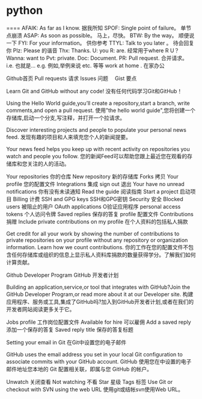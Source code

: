 # python
====
AFAIK: As far as I know.  据我所知
SPOF:  Single point of failure。 单节点崩溃
ASAP:  As soon as possible。 马上，尽快。
BTW:   By the way。 顺便说一下
FYI:   For your information。 供你参考
TTYL:  Talk to you later 。 待会回复你
Plz:   Please 的谐音
Thx:   Thanks.
U:     you
R: are.  经常用于where R U？
Wanna:  want to
Pvt:   private.
Doc:   Document. 
PR:    Pull request. 合并请求。
i.e.   也就是... 
e.g.   例如,举例来说
etc.   等等
work at home . 在家办公

Github首页
Pull requests   请求
Issues          问题　
Gist            要点

Learn Git and GitHub without any code!                    没有任何代码学习Git和GitHub！

Using the Hello World guide,you’ll create a repository,start a branch, write comments,and open a pull request.
使用"the hello world guide",您将创建一个存储库,启动一个分支,写注释，并打开一个拉请求。

Discover interesting projects and people to populate your personal news feed.
发现有趣的项目和人来填充您个人的新闻提要。

Your news feed helps you keep up with recent activity on repositories you watch and people you follow.
您的新闻Feed可以帮助您跟上最近您在观看的存储库和您关注的人的活动。

Your repositories   你的仓库
New repository      新的存储库
Forks               拷贝
Your profile        您的配置文件
Integrations        集成
sign out            退出
Your have no unread notifications               你有没有未读通知
Read the guide      阅读指南
Start a project     启动项目
Billing             计费
SSH and GPG keys    SSH和GPG密钥
Security            安全
Blocked users       被阻止的用户
OAuth applications  O验证应用程序
personal access tokens   个人访问令牌
Saved replies       保存的答复
profile             配置文件
Contributions       捐赠
Include private contributions on my profile      在个人资料的包括私人捐款

Get credit for all your work by showing the number of contributions to private repositories on your profile without any repository or organization information. Learn how we count contributions.
你的工作在您的配置文件不包含任何存储库或组织的信息上显示私人资料库捐款的数量获得学分。了解我们如何计算贡献。

Github Developer Program         GitHub 开发者计划

Building an application,service,or tool that integrates with GitHub?Join the GitHub Developer Program,or read more about it at our Developer site.
构建应用程序、服务或工具,集成了GitHub吗?加入到GitHub开发者计划,或者在我们的开发者网站阅读更多关于它。

Jobs profile                              工作岗位配置文件
Available for hire                        可以雇佣
Add a saved reply                         添加一个保存的答复
Saved reply title                         保存的答复标题

Setting your email in Git                 在Git中设置您的电子邮件

GitHub uses the email address you set in your local Git configuration to associate commits with your GitHub account.
GitHub 使用您在中设置的电子邮件地址您本地的 Git 配置相关联，即属与您 GitHub 的帐户。























Unwatch                        关闭查看
Not watching                   不看
Star                           星级
Tags                           标签
Use Git or checkout with SVN using the web URL
使用git或结帐svn使用Web URL。









